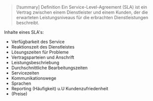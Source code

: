 
> [!summary] Definition
> Ein Service-Level-Agreement (SLA) ist ein Vertrag zwischen einem Dienstleister und einem Kunden, der die erwarteten Leistungsniveaus für die erbrachten Dienstleistungen beschreibt.  


Inhalte eines SLA's:

- Verfügbarkeit des Service
- Reaktionszeit des Dienstleistes
- Lösungszeiten für Probleme
- Vertragsparteien und Anschrift
- Leistungsbeschriebung 
- Durchschnittliche Bearbeitungszeiten
- Servicezeiten
- Kommunikationswege
- Sprachen
- Reporting (Häufigkeit) u.U Kundenzufriedenheit
- (Preise)
